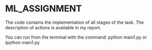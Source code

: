 # ML_ASSIGNMENT

The code contains the implementation of all stages of the task. 
The description of actions is available in my report.

You can run from the terminal with the command: python main1.py or ipython main1.py

